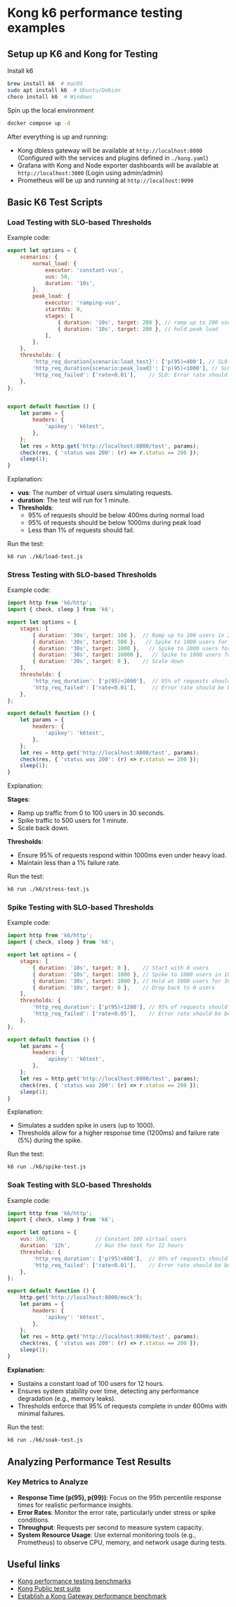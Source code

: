 # Kong k6 performance testing examples

## Setup up K6 and Kong for Testing

Install k6

```bash
brew install k6  # macOS
sudo apt install k6  # Ubuntu/Debian
choco install k6  # Windows
```

Spin up the local environment

```bash
docker compose up -d
```

After everything is up and running:

- Kong dbless gateway will be available at `http://localhost:8000` (Configured with the services and plugins defined in `./kong.yaml`)
- Grafana with Kong and Node exporter dashboards will be available at `http://localhost:3000` (Login using admin/admin)
- Prometheus will be up and running at `http://localhost:9090`

## Basic K6 Test Scripts

### Load Testing with SLO-based Thresholds

Example code:

```javascript
export let options = {
    scenarios: {
        normal_load: {
            executor: 'constant-vus',
            vus: 50,
            duration: '10s',
        },
        peak_load: {
            executor: 'ramping-vus',
            startVUs: 0,
            stages: [
                { duration: '10s', target: 200 }, // ramp up to 200 users
                { duration: '10s', target: 200 }, // hold peak load
            ],
        },
    },
    thresholds: {
        'http_req_duration{scenario:load_test}': ['p(95)<400'], // SLO: 95% of requests should be below 400ms during normal load
        'http_req_duration{scenario:peak_load}': ['p(95)<1000'], // SLO: 95% of requests should be below 1000ms during peak load
        'http_req_failed': ['rate<0.01'],    // SLO: Error rate should be less than 1%
    },
};


export default function () {
    let params = {
        headers: {
            'apikey': 'k6test',
        },
    };
    let res = http.get('http://localhost:8000/test', params);
    check(res, { 'status was 200': (r) => r.status == 200 });
    sleep(1);
}
```

Explanation:

- **vus**: The number of virtual users simulating requests.
- **duration**: The test will run for 1 minute.
- **Thresholds**:
    - 95% of requests should be below 400ms during normal load
    - 95% of requests should be below 1000ms during peak load
    - Less than 1% of requests should fail.

Run the test:

```bash
k6 run ./k6/load-test.js
```

### Stress Testing with SLO-based Thresholds

Example code:

```javascript
import http from 'k6/http';
import { check, sleep } from 'k6';

export let options = {
    stages: [
        { duration: '30s', target: 100 },  // Ramp up to 100 users in 30 seconds
        { duration: '30s', target: 500 },   // Spike to 1000 users for 30 seconds
        { duration: '30s', target: 1000 },   // Spike to 1000 users for 30 seconds
        { duration: '30s', target: 10000 },   // Spike to 1000 users for 30 seconds
        { duration: '30s', target: 0 },    // Scale down
    ],
    thresholds: {
        'http_req_duration': ['p(95)<1000'],  // 95% of requests should be below 1000ms under stress
        'http_req_failed': ['rate<0.01'],     // Error rate should be below 1%
    },
};

export default function () {
    let params = {
        headers: {
            'apikey': 'k6test',
        },
    };
    let res = http.get('http://localhost:8000/test', params);
    check(res, { 'status was 200': (r) => r.status == 200 });
    sleep(1);
}
```

Explanation:

**Stages**:
- Ramp up traffic from 0 to 100 users in 30 seconds.
- Spike traffic to 500 users for 1 minute.
- Scale back down.

**Thresholds**:
- Ensure 95% of requests respond within 1000ms even under heavy load.
- Maintain less than a 1% failure rate.

Run the test:

```bash
k6 run ./k6/stress-test.js
```

### Spike Testing with SLO-based Thresholds

Example code:

```javascript
import http from 'k6/http';
import { check, sleep } from 'k6';

export let options = {
    stages: [
        { duration: '10s', target: 0 },    // Start with 0 users
        { duration: '10s', target: 1000 }, // Spike to 1000 users in 10 seconds
        { duration: '30s', target: 1000 }, // Hold at 1000 users for 30 seconds
        { duration: '10s', target: 0 },    // Drop back to 0 users
    ],
    thresholds: {
        'http_req_duration': ['p(95)<1200'], // 95% of requests should be below 1200ms during spike
        'http_req_failed': ['rate<0.05'],    // Error rate should be below 5%
    },
};

export default function () {
    let params = {
        headers: {
            'apikey': 'k6test',
        },
    };
    let res = http.get('http://localhost:8000/test', params);
    check(res, { 'status was 200': (r) => r.status == 200 });
    sleep(1);
}
```

Explanation:

- Simulates a sudden spike in users (up to 1000).
- Thresholds allow for a higher response time (1200ms) and failure rate (5%) during the spike.

Run the test:

```bash
k6 run ./k6/spike-test.js
```

### Soak Testing with SLO-based Thresholds

Example code:

```javascript
import http from 'k6/http';
import { check, sleep } from 'k6';

export let options = {
    vus: 100,               // Constant 100 virtual users
    duration: '12h',        // Run the test for 12 hours
    thresholds: {
        'http_req_duration': ['p(95)<600'],  // 95% of requests should be below 600ms
        'http_req_failed': ['rate<0.01'],    // Error rate should be below 1%
    },
};

export default function () {
    http.get('http://localhost:8000/mock');
    let params = {
        headers: {
            'apikey': 'k6test',
        },
    };
    let res = http.get('http://localhost:8000/test', params);
    check(res, { 'status was 200': (r) => r.status == 200 });
    sleep(1);
}
```

**Explanation:**

- Sustains a constant load of 100 users for 12 hours.
- Ensures system stability over time, detecting any performance degradation (e.g., memory leaks).
- Thresholds enforce that 95% of requests complete in under 600ms with minimal failures.

Run the test:

```bash
k6 run ./k6/soak-test.js
```

## Analyzing Performance Test Results

### Key Metrics to Analyze

- **Response Time (p(95), p(99))**: Focus on the 95th percentile response times for realistic performance insights.
- **Error Rates**: Monitor the error rate, particularly under stress or spike conditions.
- **Throughput**: Requests per second to measure system capacity.
- **System Resource Usage**: Use external monitoring tools (e.g., Prometheus) to observe CPU, memory, and network usage during tests.

## Useful links

- [Kong performance testing benchmarks](https://docs.konghq.com/gateway/latest/production/performance/performance-testing/)
- [Kong Public test suite](https://github.com/Kong/kong-gateway-performance-benchmark/tree/main)
- [Establish a Kong Gateway performance benchmark](https://docs.konghq.com/gateway/3.8.x/production/performance/benchmark/)




